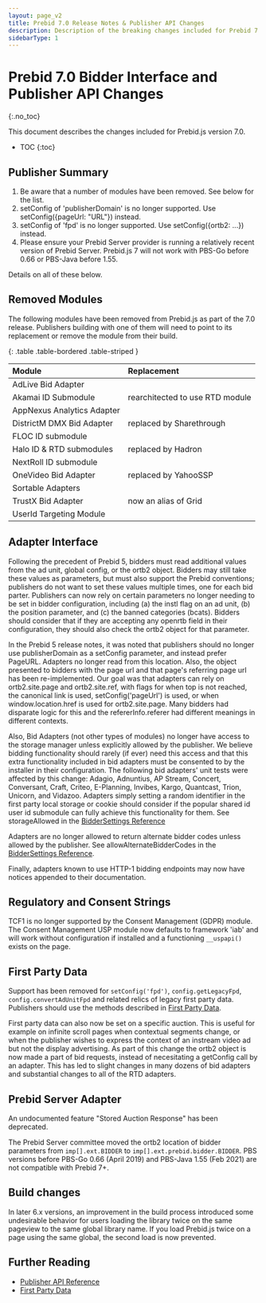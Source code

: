 ```yaml
---
layout: page_v2
title: Prebid 7.0 Release Notes & Publisher API Changes
description: Description of the breaking changes included for Prebid 7.0
sidebarType: 1
---
```


# Prebid 7.0 Bidder Interface and Publisher API Changes
{:.no_toc}

This document describes the changes included for Prebid.js version 7.0.

* TOC
{:toc}

## Publisher Summary

1. Be aware that a number of modules have been removed. See below for the list.
2. setConfig of 'publisherDomain' is no longer supported. Use setConfig({pageUrl: "URL"}) instead.
3. setConfig of 'fpd' is no longer supported. Use setConfig({ortb2: ...}) instead.
4. Please ensure your Prebid Server provider is running a relatively recent version of Prebid Server. Prebid.js 7 will not work with PBS-Go before 0.66 or PBS-Java before 1.55.

Details on all of these below.

## Removed Modules

The following modules have been removed from Prebid.js as part of the 7.0 release. Publishers building with one of them will need to point to its replacement or remove the module from their build. 

{: .table .table-bordered .table-striped }

| Module      | Replacement |
|:-----------------------------------------|:---------------------------------------------------------------------------------------------------------------------------------------------------------------------------------------------------------------------------------------------------------------------------|
| AdLive Bid Adapter
| Akamai ID Submodule | rearchitected to use RTD module
| AppNexus Analytics Adapter
| DistrictM DMX Bid Adapter | replaced by Sharethrough
| FLOC ID submodule
| Halo ID & RTD submodules | replaced by Hadron
| NextRoll ID submodule
| OneVideo Bid Adapter | replaced by YahooSSP
| Sortable Adapters
| TrustX Bid Adapter | now an alias of Grid
| UserId Targeting Module

## Adapter Interface

Following the precedent of Prebid 5, bidders must read additional values from the ad unit, global config, or the ortb2 object. Bidders may still take these values as parameters, but must also support the Prebid conventions; publishers do not want to set these values multiple times, one for each bid parter. Publishers can now rely on certain parameters no longer needing to be set in bidder configuration, including (a) the instl flag on an ad unit, (b) the position parameter, and (c) the banned categories (bcats). Bidders should consider that if they are accepting any openrtb field in their configuration, they should also check the ortb2 object for that parameter. 

In the Prebid 5 release notes, it was noted that publishers should no longer use publisherDomain as a setConfig parameter, and instead prefer PageURL. Adapters no longer read from this location. Also, the object presented to bidders with the page url and that page's referring page url has been re-implemented. Our goal was that adapters can rely on ortb2.site.page and ortb2.site.ref, with flags for when top is not reached, the canonical link is used, setConfig('pageUrl') is used, or when window.location.href is used for ortb2.site.page. Many bidders had disparate logic for this and the refererInfo.referer had different meanings in different contexts.

Also, Bid Adapters (not other types of modules) no longer have access to the storage manager unless explicitly allowed by the publisher. We believe bidding functionality should rarely (if ever) need this access and that this extra functionality included in bid adapters must be consented to by the installer in their configuration. The following bid adapters' unit tests were affected by this change: Adagio, Adnuntius, AP Stream, Concert, Conversant, Craft, Criteo, E-Planning, Invibes, Kargo, Quantcast, Trion, Unicorn, and Vidazoo. Adapters simply setting a random identifier in the first party local storage or cookie should consider if the popular shared id user id submodule can fully achieve this functionality for them. See storageAllowed in the [BidderSettings Reference](/dev-docs/publisher-api-reference/bidderSettings.html#2-bidder-setting-attributes) 

Adapters are no longer allowed to return alternate bidder codes unless allowed by the publisher. See allowAlternateBidderCodes in the [BidderSettings Reference](/dev-docs/publisher-api-reference/bidderSettings.html#2-bidder-setting-attributes).

Finally, adapters known to use HTTP-1 bidding endpoints may now have notices appended to their documentation. 

## Regulatory and Consent Strings

TCF1 is no longer supported by the Consent Management (GDPR) module. The Consent Management USP module now defaults to framework 'iab' and will work without configuration if installed and a functioning `__uspapi()` exists on the page.

## First Party Data

Support has been removed for `setConfig('fpd')`, `config.getLegacyFpd`, `config.convertAdUnitFpd` and related relics of legacy first party data. Publishers should use the methods described in [First Party Data]({{site.baseurl}}/features/firstPartyData.html).

First party data can also now be set on a specific auction. This is useful for example on infinite scroll pages when contextual segments change, or when the publisher wishes to express the context of an instream video ad but not the display advertising. As part of this change the ortb2 object is now made a part of bid requests, instead of necesitating a getConfig call by an adapter. This has led to slight changes in many dozens of bid adapters and substantial changes to all of the RTD adapters. 

## Prebid Server Adapter

An undocumented feature "Stored Auction Response" has been deprecated. 

The Prebid Server committee moved the ortb2 location of bidder parameters from `imp[].ext.BIDDER` to `imp[].ext.prebid.bidder.BIDDER`. PBS versions before PBS-Go 0.66 (April 2019) and PBS-Java 1.55 (Feb 2021) are not compatible with Prebid 7+.

## Build changes

In later 6.x versions, an improvement in the build process introduced some undesirable behavior for users loading the library twice on the same pageview to the same global library name. If you load Prebid.js twice on a page using the same global, the second load is now prevented.


## Further Reading

+ [Publisher API Reference](/dev-docs/publisher-api-reference.html)
+ [First Party Data](/features/firstPartyData.html)
